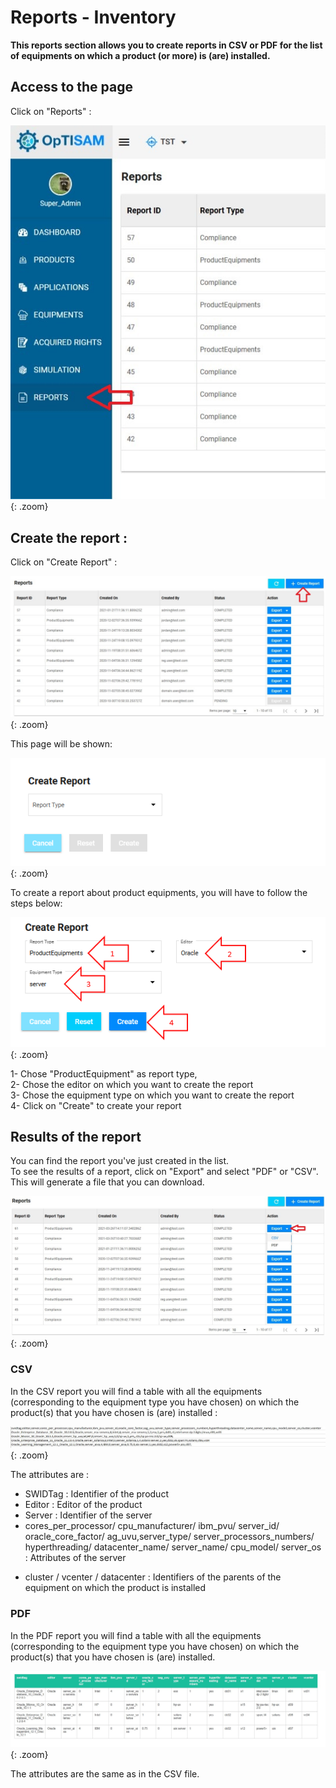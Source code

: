 <link rel="stylesheet" href="../../../../css/enlargeImage.css" />

# Reports - Inventory

**This reports section allows you to create reports in CSV or PDF for the list of equipments on which a product (or more) is (are) installed.**

## Access to the page

Click on "Reports" : 

![select APM](../../../img/exploring/reports/complianceAccess.jpg){: .zoom}

## Create the report : 

Click on "Create Report" : 

![select APM](../../../img/exploring/reports/complianceFirst.jpg){: .zoom}

This page will be shown:   

![select APM](../../../img/exploring/reports/createReport2.png){: .zoom}


To create a report about product equipments, you will have to follow the steps below:

![select APM](../../../img/exploring/reports/productEquipment1.png){: .zoom}

1- Chose "ProductEquipment" as report type,     
2- Chose the editor on which you want to create the report  
3- Chose the equipment type on which you want to create the report  
4- Click on "Create" to create your report
<!--
Select :  
- Report Type : Select "ProductEquipment"  
- Editor : The editor on which you want to create the report  
- Product : The product(s) on which you want to create the report  
- Equipment type : The type of equipment on which you want to create the report  

![select APM](../../../img/exploring/reports/inventorySecond.jpg){: .zoom}

Click on "Create" to create your report.
-->
## Results of the report

You can find the report you've just created in the list.  
To see the results of a report, click on "Export" and select "PDF" or "CSV". This will generate a file that you can download.

![select APM](../../../img/exploring/reports/inventoryThird.jpg){: .zoom}

### CSV

In the CSV report you will find a table with all the equipments (corresponding to the equipment type you have chosen) on which the product(s) that you have chosen is (are) installed : 

![select APM](../../../img/exploring/reports/inventoryCSV.jpg){: .zoom}

The attributes are :  
- SWIDTag : Identifier of the product  
- Editor : Editor of the product  
- Server : Identifier of the server  
- cores_per_processor/ cpu_manufacturer/ ibm_pvu/ server_id/ oracle_core_factor/ ag_uvu,server_type/ server_processors_numbers/ hyperthreading/ datacenter_name/ server_name/ cpu_model/ server_os : Attributes of the server 
<!--PVU / server_code / processorsNumber / cpu / Site / coresNumber / manufacturer / corefactor_oracle / model / sag / hostname : Attributes of the server  -->
- cluster / vcenter / datacenter : Identifiers of the parents of the equipment on which the product is installed  

### PDF

In the PDF report you will find a table with all the equipments (corresponding to the equipment type you have chosen) on which the product(s) that you have chosen is (are) installed.

![select APM](../../../img/exploring/reports/inventoryPDF.jpg){: .zoom}

The attributes are the same as in the CSV file.



<script src="../../../../js/zoomImage.js"></script>